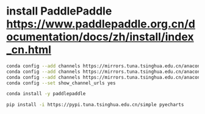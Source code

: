 # install PaddlePaddle https://www.paddlepaddle.org.cn/documentation/docs/zh/install/index_cn.html

```bash
conda config --add channels https://mirrors.tuna.tsinghua.edu.cn/anaconda/pkgs/free/
conda config --add channels https://mirrors.tuna.tsinghua.edu.cn/anaconda/pkgs/main/
conda config --add channels https://mirrors.tuna.tsinghua.edu.cn/anaconda/cloud/Paddle/
conda config --set show_channel_urls yes

conda install -y paddlepaddle

pip install -i https://pypi.tuna.tsinghua.edu.cn/simple pyecharts
```

